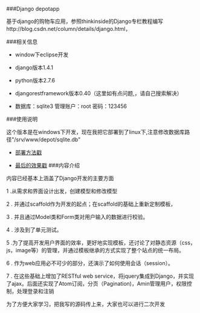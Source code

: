 ﻿###Django depotapp

基于django的购物车应用，参照thinkinside的Django专栏教程编写http://blog.csdn.net/column/details/django.html，

###相关信息
+ window下eclipse开发

+ django版本1.4.1

+ python版本2.7.6

+ djangorestframework版本0.40（这里如有点问题,，请自己搜索解决）
+ 数据库：sqlite3 管理账户：root 密码：123456

###使用说明

这个版本是在windows下开发，现在我把它部署到了linux下,注意修改数据库路径"/srv/www/depot/sqlite.db"

+ [部署方法戳](http://peqiu.com/blog/centos-django-uwsgi-nginx.html)

+ [最后的效果戳](http://book.peqiu.com/depotapp/store/)
###内容介绍

内容已经基本上涵盖了Django开发的主要方面

 1 .从需求和界面设计出发，创建模型和修改模型

 2 . 并通过scaffold作为开发的起点；在scaffold的基础上重新定制模板，

 3 . 并且通过Model类和Form类对用户输入的数据进行校验。

 4 . 涉及到了单元测试。

 5 .为了提高开发用户界面的效率，更好地实现模板，还讨论了对静态资源（css，js，image等）的管理，并通过模板继承的方式实现了整个站点的统一布局。

 6 . 作为web应用必不可少的部分，还演示了如何使用会话（session）。
 
 7 . 在这些基础上增加了RESTful web service，将jquery集成到Django，并实现了ajax。后面还实现了Atom订阅，分页（Pagination)，Amin管理用户，权限控制，处理登录和注销


为了方便大家学习，把我写的源码传上来，大家也可以进行二次开发

















